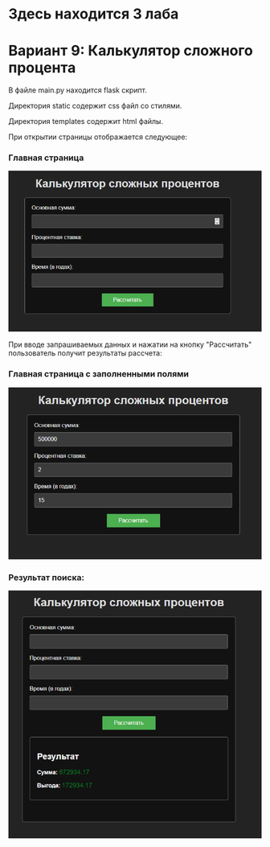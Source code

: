 # Здесь находится 3 лаба
# Вариант 9: Калькулятор сложного процента


В файле main.py находится flask скрипт.

Директория static содержит css файл со стилями.

Директория templates содержит html файлы.

При открытии страницы отображается следующее:

### Главная страница
![Screenshot](Screenshots/index.png)


При вводе запрашиваемых данных и нажатии на кнопку "Рассчитать" пользователь получит результаты рассчета:

### Главная страница с заполненными полями
![Screenshot](Screenshots/index2.png)

### Результат поиска:
![Screenshot](Screenshots/result.png)
